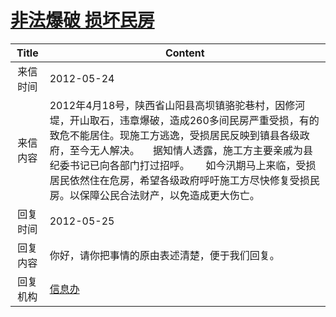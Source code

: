 # [非法爆破  损坏民房](http://www.shangluo.gov.cn/zmhd/ldxxxx.jsp?urltype=leadermail.LeaderMailContentUrl&wbtreeid=1112&leadermailid=1212)

| Title |                                                                                             Content                                                                                             |
|:-----:|-------------------------------------------------------------------------------------------------------------------------------------------------------------------------------------------------|
| 来信时间  | 2012-05-24                                                                                                                                                                                      |
| 来信内容  | 2012年4月18号，陕西省山阳县高坝镇骆驼巷村，因修河堤，开山取石，违章爆破，造成260多间民房严重受损，有的致危不能居住。现施工方逃逸，受损居民反映到镇县各级政府，至今无人解决。     据知情人透露，施工方主要亲戚为县纪委书记已向各部门打过招呼。      如今汛期马上来临，受损居民依然住在危房，希望各级政府呼吁施工方尽快修复受损民房。以保障公民合法财产，以免造成更大伤亡。 |
| 回复时间  | 2012-05-25                                                                                                                                                                                      |
| 回复内容  | 你好，请你把事情的原由表述清楚，便于我们回复。                                                                                                                                                                         |
| 回复机构  | [信息办](../../category/agencies/信息办.md)                                                                                                                                                           |